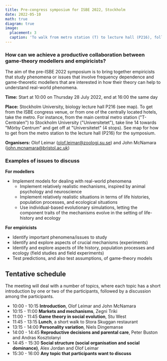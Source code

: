 ```yaml
---
title: Pre-congress symposium for ISBE 2022, Stockholm
date: 2022-05-10
math: true
diagram: true
image:
  placement: 3
  caption: 'To walk from metro station (T) to lecture hall (P216), follow the red line on the map'
---
```


### How can we achieve a productive collaboration between game-theory modellers and empiricists?

The aim of the pre-ISBE 2022 symposium is to bring together empiricists that study phenomena or issues that involve frequency dependence and game-theoretic modellers that are interested in how their theory can help to understand real-world phenomena.

**Time:** Start at 10:00 on Thursday 28 July 2022, end at 16:00 the same day

**Place:** Stockholm University, biology lecture hall P216 (see map). To get from the ISBE congress venue, or from one of the centrally located hotels, take the metro. For instance, from the main central metro station ("T-Centralen") to Stockholm University ("Universitetet"), take line 14 towards "Mörby Centrum" and get off at "Universitetet" (4 stops). See map for how to get from the metro station to the lecture hall (P216) for the symposium.

**Organisers:** Olof Leimar (<olof.leimar@zoologi.su.se>) and John McNamara (<john.mcnamara@bristol.ac.uk>)

### Examples of issues to discuss

**For modellers**
* Implement models for dealing with real-world phenomena
    * Implement relatively realistic mechanisms, inspired by animal psychology and neuroscience
    * Implement relatively realistic situations in terms of life histories, population processes, and ecological situations
    * Use individual-based evolutionary simulations, letting the component traits of the mechanisms evolve in the setting of life-history and ecology

**For empiricists**
* Identify important phenomena/issues to study
* Identify and explore aspects of crucial mechanisms (experiments)
* Identify and explore aspects of life history, population processes and ecology (field studies and field experiments)
* Test predictions, and also test assumptions, of game-theory models

## Tentative schedule

The meeting will deal with a number of topics, where each topic has a short introduction by one or two of the participants, followed by a discussion among the participants.

* 10:00 - 10:15 **Introduction**, Olof Leimar and John McNamara
* 10:15 - 11:00 **Markets and mechanisms**, Zegni Triki
* 11:00 - 11:45 **Game theory in social evolution**, Stu West
* 11:45 - 13:15 **Lunch**, a short walk to Stora Skuggan restaurant
* 13:15 - 14:00 **Personality variation**, Niels Dingemanse
* 14:00 - 14:45 **Reproductive decisions and parental care**, Peter Buston and Andras Kosztolanyi
* 14:45 - 15:30 **Social structure (social organisation and social dominance)**, Alex Jordan and Olof Leimar
* 15:30 - 16:00 **Any topic that participants want to discuss**
